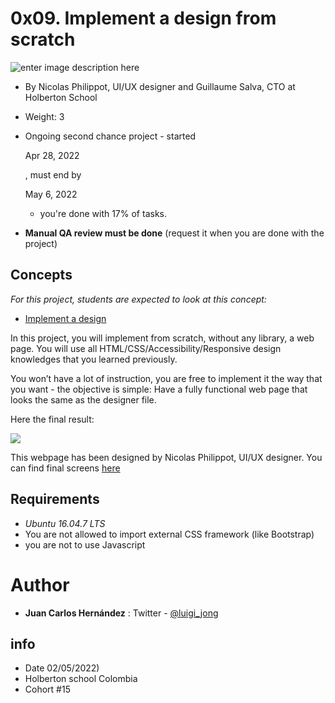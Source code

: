 # 0x09. Implement a design from scratch
![enter image description here](https://i.imgur.com/mxbQAKR.png)

-   By Nicolas Philippot, UI/UX designer and Guillaume Salva, CTO at Holberton School
-   Weight: 3
-   Ongoing second chance project - started
    
    Apr 28, 2022
    
    , must end by
    
    May 6, 2022
    
    - you're done with  17% of tasks.
-   **Manual QA review must be done**  (request it when you are done with the project)

## Concepts

_For this project, students are expected to look at this concept:_

-   [Implement a design](https://intranet.hbtn.io/concepts/220)

In this project, you will implement from scratch, without any library, a web page. You will use all HTML/CSS/Accessibility/Responsive design knowledges that you learned previously.

You won’t have a lot of instruction, you are free to implement it the way that you want - the objective is simple: Have a fully functional web page that looks the same as the designer file.

Here the final result:

![](https://i.imgur.com/XDRyKSj.jpg)

This webpage has been designed by Nicolas Philippot, UI/UX designer. You can find final screens  [here](https://intranet-projects-files.s3.amazonaws.com/holbertonschool-webstack/622/Archive.zip "here")

## Requirements

-   _Ubuntu 16.04.7 LTS_
-   You are not allowed to import external CSS framework (like Bootstrap)
-   you are not to use Javascript

## [](https://github.com/Jong9106/holbertonschool-higher_level_programming/tree/main/0x10-python-network_0#author)

# Author

-   **Juan Carlos Hernández**  : Twitter -  [@luigi_jong](https://twitter.com/luigi_jong)

## [](https://github.com/Jong9106/holbertonschool-higher_level_programming/tree/main/0x10-python-network_0#info)info

-   Date 02/05/2022)
-   Holberton school Colombia
-   Cohort #15
